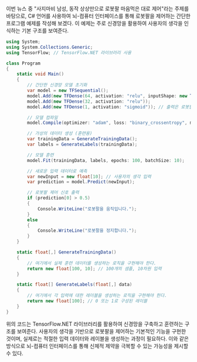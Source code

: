 이번 뉴스 중 "사지마비 남성, 동작 상상만으로 로봇팔 마음먹은 대로 제어"라는 주제를 바탕으로, C# 언어를 사용하여 뇌-컴퓨터 인터페이스를 통해 로봇팔을 제어하는 간단한 프로그램 예제를 작성해 보겠다. 이 예제는 주로 신경망을 활용하여 사용자의 생각을 인식하는 기본 구조를 보여준다.

```csharp
using System;
using System.Collections.Generic;
using TensorFlow; // TensorFlow.NET 라이브러리 사용

class Program
{
    static void Main()
    {
        // 간단한 신경망 모델 초기화
        var model = new TFSequential();
        model.Add(new TFDense(64, activation: "relu", inputShape: new TFShape(10))); // 입력 차원은 10으로 가정
        model.Add(new TFDense(32, activation: "relu"));
        model.Add(new TFDense(1, activation: "sigmoid")); // 출력은 로봇팔 제어 신호

        // 모델 컴파일
        model.Compile(optimizer: "adam", loss: "binary_crossentropy", metrics: new[] { "accuracy" });

        // 가상의 데이터 생성 (훈련용)
        var trainingData = GenerateTrainingData();
        var labels = GenerateLabels(trainingData);

        // 모델 훈련
        model.Fit(trainingData, labels, epochs: 100, batchSize: 10);

        // 새로운 입력 데이터로 예측
        var newInput = new float[10]; // 사용자의 생각 입력
        var prediction = model.Predict(newInput);

        // 로봇팔 제어 신호 출력
        if (prediction[0] > 0.5)
        {
            Console.WriteLine("로봇팔을 움직입니다.");
        }
        else
        {
            Console.WriteLine("로봇팔을 정지합니다.");
        }
    }

    static float[,] GenerateTrainingData()
    {
        // 여기에서 실제 훈련 데이터를 생성하는 로직을 구현해야 한다.
        return new float[100, 10]; // 100개의 샘플, 10차원 입력
    }

    static float[] GenerateLabels(float[,] data)
    {
        // 여기에서 각 입력에 대한 레이블을 생성하는 로직을 구현해야 한다.
        return new float[100]; // 0 또는 1로 구성된 레이블
    }
}
```

위의 코드는 TensorFlow.NET 라이브러리를 활용하여 신경망을 구축하고 훈련하는 구조를 보여준다. 사용자의 생각을 기반으로 로봇팔을 제어하는 기본적인 기능을 구현한 것이며, 실제로는 적절한 입력 데이터와 레이블을 생성하는 과정이 필요하다. 이와 같은 방식으로 뇌-컴퓨터 인터페이스를 통해 신체적 제약을 극복할 수 있는 가능성을 제시할 수 있다.